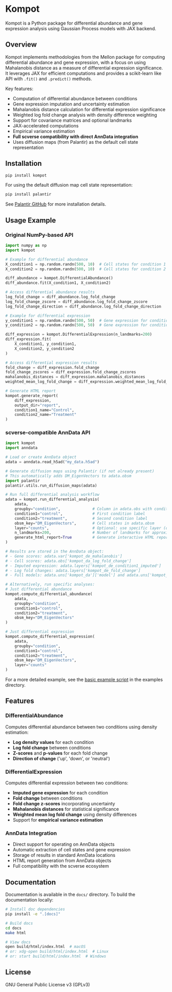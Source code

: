# Kompot

Kompot is a Python package for differential abundance and gene expression analysis using Gaussian Process models with JAX backend.

## Overview

Kompot implements methodologies from the Mellon package for computing differential abundance and gene expression, with a focus on using Mahalanobis distance as a measure of differential expression significance. It leverages JAX for efficient computations and provides a scikit-learn like API with `.fit()` and `.predict()` methods.

Key features:

- Computation of differential abundance between conditions
- Gene expression imputation and uncertainty estimation
- Mahalanobis distance calculation for differential expression significance
- Weighted log fold change analysis with density difference weighting
- Support for covariance matrices and optional landmarks
- JAX-accelerated computations
- Empirical variance estimation
- **Full scverse compatibility with direct AnnData integration**
- Uses diffusion maps (from Palantir) as the default cell state representation

## Installation

```bash
pip install kompot
```

For using the default diffusion map cell state representation:

```bash
pip install palantir
```

See [Palantir GitHub](https://github.com/dpeerlab/Palantir) for more installation details.

## Usage Example

### Original NumPy-based API

```python
import numpy as np
import kompot

# Example for differential abundance
X_condition1 = np.random.randn(500, 10)  # Cell states for condition 1
X_condition2 = np.random.randn(500, 10)  # Cell states for condition 2

diff_abundance = kompot.DifferentialAbundance()
diff_abundance.fit(X_condition1, X_condition2)

# Access differential abundance results
log_fold_change = diff_abundance.log_fold_change
log_fold_change_zscore = diff_abundance.log_fold_change_zscore
log_fold_change_direction = diff_abundance.log_fold_change_direction

# Example for differential expression
y_condition1 = np.random.randn(500, 50)  # Gene expression for condition 1
y_condition2 = np.random.randn(500, 50)  # Gene expression for condition 2

diff_expression = kompot.DifferentialExpression(n_landmarks=200)
diff_expression.fit(
    X_condition1, y_condition1, 
    X_condition2, y_condition2
)

# Access differential expression results
fold_change = diff_expression.fold_change
fold_change_zscores = diff_expression.fold_change_zscores
mahalanobis_distances = diff_expression.mahalanobis_distances
weighted_mean_log_fold_change = diff_expression.weighted_mean_log_fold_change

# Generate HTML report
kompot.generate_report(
    diff_expression, 
    output_dir="report", 
    condition1_name="Control", 
    condition2_name="Treatment"
)
```

### scverse-compatible AnnData API

```python
import kompot
import anndata

# Load or create AnnData object
adata = anndata.read_h5ad("my_data.h5ad")

# Generate diffusion maps using Palantir (if not already present)
# This automatically adds DM_EigenVectors to adata.obsm
import palantir
palantir.utils.run_diffusion_maps(adata)

# Run full differential analysis workflow
adata = kompot.run_differential_analysis(
    adata,
    groupby="condition",              # Column in adata.obs with condition labels  
    condition1="control",             # First condition label
    condition2="treatment",           # Second condition label
    obsm_key="DM_EigenVectors",       # Cell states in adata.obsm
    layer="counts",                   # Optional: use specific layer (otherwise uses adata.X)
    n_landmarks=200,                  # Number of landmarks for approximation
    generate_html_report=True         # Generate interactive HTML report
)

# Results are stored in the AnnData object:
# - Gene scores: adata.var['kompot_de_mahalanobis']
# - Cell scores: adata.obs['kompot_da_log_fold_change']
# - Imputed expression: adata.layers['kompot_de_condition1_imputed']
# - Log fold changes: adata.layers['kompot_de_fold_change']
# - Full models: adata.uns['kompot_da']['model'] and adata.uns['kompot_de']['model']

# Alternatively, run specific analyses:
# Just differential abundance
kompot.compute_differential_abundance(
    adata,
    groupby="condition",
    condition1="control",
    condition2="treatment",
    obsm_key="DM_EigenVectors"
)

# Just differential expression
kompot.compute_differential_expression(
    adata,
    groupby="condition", 
    condition1="control",
    condition2="treatment",
    obsm_key="DM_EigenVectors",
    layer="counts"
)
```

For a more detailed example, see the [basic example script](examples/basic_example.py) in the examples directory.

## Features

### DifferentialAbundance

Computes differential abundance between two conditions using density estimation:

- **Log density values** for each condition
- **Log fold change** between conditions
- **Z-scores** and **p-values** for each fold change
- **Direction of change** ('up', 'down', or 'neutral')

### DifferentialExpression

Computes differential expression between two conditions:

- **Imputed gene expression** for each condition
- **Fold change** between conditions
- **Fold change z-scores** incorporating uncertainty
- **Mahalanobis distances** for statistical significance
- **Weighted mean log fold change** using density differences
- Support for **empirical variance estimation**

### AnnData Integration

- Direct support for operating on AnnData objects
- Automatic extraction of cell states and gene expression
- Storage of results in standard AnnData locations
- HTML report generation from AnnData objects
- Full compatibility with the scverse ecosystem

## Documentation

Documentation is available in the `docs/` directory. To build the documentation locally:

```bash
# Install doc dependencies
pip install -e ".[docs]"

# Build docs
cd docs
make html

# View docs
open build/html/index.html  # macOS
# or: xdg-open build/html/index.html  # Linux
# or: start build/html/index.html  # Windows
```

## License

GNU General Public License v3 (GPLv3)